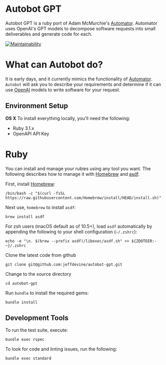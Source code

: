 # Autobot GPT

Autobot GPT is a ruby port of Adam McMurchie's [Automator](https://github.com/murchie85/GPT_AUTOMATE). Automator uses OpenAI's GPT models to decompose software requests into small deliverables and generate code for each.

[![Maintainability](https://api.codeclimate.com/v1/badges/0be3a49ca599e9699ea7/maintainability)](https://codeclimate.com/github/jeffdevine/autobot-gpt/maintainability)

# What can Autobot do?
It is early days, and it currently mimics the functionality of [Automator](https://github.com/murchie85/GPT_AUTOMATE). `Autobot` will ask you to describe your requirements and determine if it can use [OpenAI](https://openai.com) models to write software for your request.

## Environment Setup

**OS X**
To install everything locally, you'll need the following:

* Ruby 3.1.x
* OpenAPI API Key

# Ruby
You can install and manage your rubies using any tool you want. The following describes how to manage it with [Homebrew](https://brew.sh) and [asdf](https://asdf-vm.com).

First, install [Homebrew](https://brew.sh):

```
/bin/bash -c "$(curl -fsSL https://raw.githubusercontent.com/Homebrew/install/HEAD/install.sh)"
```

Next use, `homebrew` to install `asdf`:

```
brew install asdf
```

For zsh users (macOS default as of 10.5+), load `asdf` automatically by appending the following to your shell configuration (`~/.zshrc`):

```
echo -e "\n. $(brew --prefix asdf)/libexec/asdf.sh" >> ${ZDOTDIR:-~}/.zshrc
```

Clone the latest code from github

```
git clone git@github.com:jeffdevine/autobot-gpt.git
```

Change to the source directory

```
cd autobot-gpt
```

Run `bundle` to install the required gems:

```
bundle install
```

## Development Tools
To run the test suite, execute:

```
bundle exec rspec
```

To look for code and linting issues, run the following:

```
bundle exec standard
```
